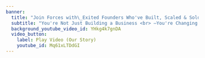 ```yaml
---
banner:
  title: "Join Forces with\_Exited Founders Who've Built, Scaled & Sold <br> **Now It's Your Turn**"
  subtitle: "You're Not Just Building a Business <br> —You're Changing the World. Let's Make Both Happen Faster, Together. \U0001F680 "
  background_youtube_video_id: YHkg4k7gnDA
  video_button:
    label: Play Video (Our Story)
    youtube_id: Mq61xLTDdGI
---
```


